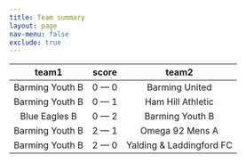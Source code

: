 ```yaml
---
title: Team summary
layout: page
nav-menu: false
exclude: true
---
```




|      team1      |    score    |          team2           |
|:---------------:|:-----------:|:------------------------:|
| Barming Youth B | 0 &mdash; 0 |      Barming United      |
| Barming Youth B | 0 &mdash; 1 |    Ham Hill Athletic     |
|  Blue Eagles B  | 0 &mdash; 2 |     Barming Youth B      |
| Barming Youth B | 2 &mdash; 1 |     Omega 92 Mens A      |
| Barming Youth B | 2 &mdash; 0 | Yalding & Laddingford FC |

 <br /><br /><br />